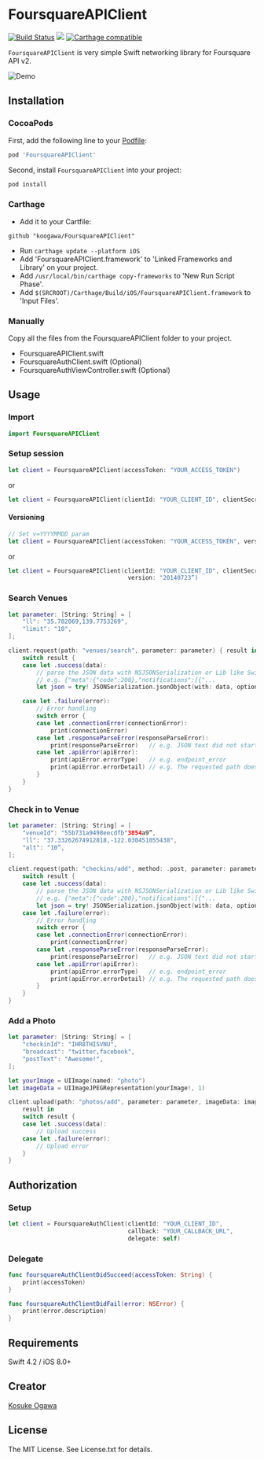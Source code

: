 # FoursquareAPIClient

[![Build Status](https://app.bitrise.io/app/b220011d79899255.svg?token=Qq5QKCXCQgLZdEHECb1jOQ&branch=master)](https://www.bitrise.io/app/b220011d79899255)
![](https://img.shields.io/cocoapods/v/FoursquareAPIClient.svg?style=flat)
[![Carthage compatible](https://img.shields.io/badge/Carthage-compatible-4BC51D.svg?style=flat)](https://github.com/koogawa/FoursquareAPIClient)

`FoursquareAPIClient` is very simple Swift networking library for Foursquare API v2.

![Demo](./screen.png)

## Installation

### CocoaPods

First, add the following line to your [Podfile](http://guides.cocoapods.org/using/using-cocoapods.html):

```ruby
pod 'FoursquareAPIClient'
```

Second, install `FoursquareAPIClient` into your project:

```ruby
pod install
```

### Carthage

- Add it to your Cartfile:
```
github "koogawa/FoursquareAPIClient"
```
- Run `carthage update --platform iOS`
- Add 'FoursquareAPIClient.framework' to 'Linked Frameworks and Library' on your project.
- Add `/usr/local/bin/carthage copy-frameworks` to 'New Run Script Phase'.
- Add `$(SRCROOT)/Carthage/Build/iOS/FoursquareAPIClient.framework` to 'Input Files'.

### Manually

Copy all the files from the FoursquareAPIClient folder to your project.

* FoursquareAPIClient.swift
* FoursquareAuthClient.swift (Optional)
* FoursquareAuthViewController.swift (Optional)

## Usage

### Import

```swift
import FoursquareAPIClient
```

### Setup session

```swift
let client = FoursquareAPIClient(accessToken: "YOUR_ACCESS_TOKEN")
```

or

```swift
let client = FoursquareAPIClient(clientId: "YOUR_CLIENT_ID", clientSecret: "YOUR_CLIENT_SECRET")
```

#### Versioning

```swift
// Set v=YYYYMMDD param
let client = FoursquareAPIClient(accessToken: "YOUR_ACCESS_TOKEN", version: "20140723")
```

or

```swift
let client = FoursquareAPIClient(clientId: "YOUR_CLIENT_ID", clientSecret: "YOUR_CLIENT_SECRET”,
                                  version: "20140723”)
```

### Search Venues

```swift
let parameter: [String: String] = [
    "ll": "35.702069,139.7753269",
    "limit": "10",
];

client.request(path: "venues/search", parameter: parameter) { result in
    switch result {
    case let .success(data):
        // parse the JSON data with NSJSONSerialization or Lib like SwiftyJson
        // e.g. {"meta":{"code":200},"notifications":[{"...
        let json = try! JSONSerialization.jsonObject(with: data, options: [])

    case let .failure(error):
        // Error handling
        switch error {
        case let .connectionError(connectionError):
            print(connectionError)
        case let .responseParseError(responseParseError):
            print(responseParseError)   // e.g. JSON text did not start with array or object and option to allow fragments not set.
        case let .apiError(apiError):
            print(apiError.errorType)   // e.g. endpoint_error
            print(apiError.errorDetail) // e.g. The requested path does not exist.
        }
    }
}
```

### Check in to Venue

```swift
let parameter: [String: String] = [
    "venueId": "55b731a9498eecdfb"3854a9”,
    "ll": "37.33262674912818,-122.030451055438",
    "alt": "10”,
];

client.request(path: "checkins/add", method: .post, parameter: parameter) { result in
    switch result {
    case let .success(data):
        // parse the JSON data with NSJSONSerialization or Lib like SwiftyJson
        // e.g. {"meta":{"code":200},"notifications":[{"...
        let json = try! JSONSerialization.jsonObject(with: data, options: [])
    case let .failure(error):
        // Error handling
        switch error {
        case let .connectionError(connectionError):
            print(connectionError)
        case let .responseParseError(responseParseError):
            print(responseParseError)   // e.g. JSON text did not start with array or object and option to allow fragments not set.
        case let .apiError(apiError):
            print(apiError.errorType)   // e.g. endpoint_error
            print(apiError.errorDetail) // e.g. The requested path does not exist.
        }
    }
}
```

### Add a Photo

```swift
let parameter: [String: String] = [
    "checkinId": "IHR8THISVNU",
    "broadcast": "twitter,facebook",
    "postText": "Awesome!",
];

let yourImage = UIImage(named: "photo")
let imageData = UIImageJPEGRepresentation(yourImage!, 1)

client.upload(path: "photos/add", parameter: parameter, imageData: imageData!) {
    result in
    switch result {
    case let .success(data):
        // Upload success
    case let .failure(error):
        // Upload error
    }
}
```

## Authorization

### Setup

```swift
let client = FoursquareAuthClient(clientId: "YOUR_CLIENT_ID",
                                  callback: "YOUR_CALLBACK_URL",
                                  delegate: self)
```

### Delegate

```swift
func foursquareAuthClientDidSucceed(accessToken: String) {
    print(accessToken)
}

func foursquareAuthClientDidFail(error: NSError) {
    print(error.description)
}
```


## Requirements

Swift 4.2 / iOS 8.0+

## Creator

[Kosuke Ogawa](http://www.twitter.com/koogawa)

## License

The MIT License. See License.txt for details.

